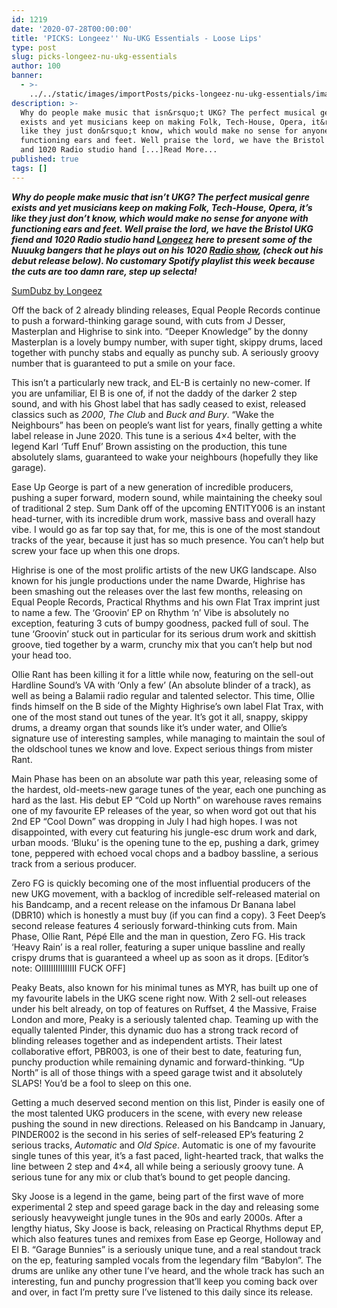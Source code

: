 ```yaml
---
id: 1219
date: '2020-07-28T00:00:00'
title: 'PICKS: Longeez'' Nu-UKG Essentials - Loose Lips'
type: post
slug: picks-longeez-nu-ukg-essentials
author: 100
banner:
  - >-
    ../../static/images/importPosts/picks-longeez-nu-ukg-essentials/image1219.jpeg
description: >-
  Why do people make music that isn&rsquo;t UKG? The perfect musical genre
  exists and yet musicians keep on making Folk, Tech-House, Opera, it&rsquo;s
  like they just don&rsquo;t know, which would make no sense for anyone with
  functioning ears and feet. Well praise the lord, we have the Bristol UKG fiend
  and 1020 Radio studio hand [...]Read More...
published: true
tags: []
---
```

**_Why do people make music that isn’t UKG? The perfect musical genre exists and yet musicians keep on making Folk, Tech-House, Opera, it’s like they just don’t know, which would make no sense for anyone with functioning ears and feet. Well praise the lord, we have the Bristol UKG fiend and 1020 Radio studio hand [Longeez](https://www.instagram.com/longeez_/) here to present some of the Nuuukg bangers that he plays out on his 1020 [Radio show](https://www.mixcloud.com/1020Radio/capri-swung-w-longeez-2nd-july-2020/), (check out his debut release below). No customary Spotify playlist this week because the cuts are too damn rare, step up selecta!_** 

<a href="http://longeez.bandcamp.com/album/sumdubz">SumDubz by Longeez</a>

Off the back of 2 already blinding releases, Equal People Records continue to push a forward-thinking garage sound, with cuts from J Desser, Masterplan and Highrise to sink into. “Deeper Knowledge” by the donny Masterplan is a lovely bumpy number, with super tight, skippy drums, laced together with punchy stabs and equally as punchy sub. A seriously groovy number that is guaranteed to put a smile on your face.

This isn’t a particularly new track, and EL-B is certainly no new-comer. If you are unfamiliar, El B is one of, if not the daddy of the darker 2 step sound, and with his Ghost label that has sadly ceased to exist, released classics such as _2000_, _The Club_ and _Buck and Bury_. “Wake the Neighbours” has been on people’s want list for years, finally getting a white label release in June 2020. This tune is a serious 4×4 belter, with the legend Karl ‘Tuff Enuf’ Brown assisting on the production, this tune absolutely slams, guaranteed to wake your neighbours (hopefully they like garage).

Ease Up George is part of a new generation of incredible producers, pushing a super forward, modern sound, while maintaining the cheeky soul of traditional 2 step. Sum Dank off of the upcoming ENTITY006 is an instant head-turner, with its incredible drum work, massive bass and overall hazy vibe. I would go as far top say that, for me, this is one of the most standout tracks of the year, because it just has so much presence. You can’t help but screw your face up when this one drops.

Highrise is one of the most prolific artists of the new UKG landscape. Also known for his jungle productions under the name Dwarde, Highrise has been smashing out the releases over the last few months, releasing on Equal People Records, Practical Rhythms and his own Flat Trax imprint just to name a few. The ‘Groovin’ EP on Rhythm ‘n’ Vibe is absolutely no exception, featuring 3 cuts of bumpy goodness, packed full of soul. The tune ‘Groovin’ stuck out in particular for its serious drum work and skittish groove, tied together by a warm, crunchy mix that you can’t help but nod your head too.

Ollie Rant has been killing it for a little while now, featuring on the sell-out Hardline Sound’s VA with ‘Only a few’ (An absolute blinder of a track), as well as being a Balamii radio regular and talented selector. This time, Ollie finds himself on the B side of the Mighty Highrise’s own label Flat Trax, with one of the most stand out tunes of the year. It’s got it all, snappy, skippy drums, a dreamy organ that sounds like it’s under water, and Ollie’s signature use of interesting samples, while managing to maintain the soul of the oldschool tunes we know and love. Expect serious things from mister Rant.

Main Phase has been on an absolute war path this year, releasing some of the hardest, old-meets-new garage tunes of the year, each one punching as hard as the last. His debut EP “Cold up North” on warehouse raves remains one of my favourite EP releases of the year, so when word got out that his 2nd EP “Cool Down” was dropping in July I had high hopes. I was not disappointed, with every cut featuring his jungle-esc drum work and dark, urban moods. ‘Bluku’ is the opening tune to the ep, pushing a dark, grimey tone, peppered with echoed vocal chops and a badboy bassline, a serious track from a serious producer.

Zero FG is quickly becoming one of the most influential producers of the new UKG movement, with a backlog of incredible self-released material on his Bandcamp, and a recent release on the infamous Dr Banana label (DBR10) which is honestly a must buy (if you can find a copy). 3 Feet Deep’s second release features 4 seriously forward-thinking cuts from. Main Phase, Ollie Rant, Pépé Elle and the man in question, Zero FG. His track ‘Heavy Rain’ is a real roller, featuring a super unique bassline and really crispy drums that is guaranteed a wheel up as soon as it drops. \[Editor’s note: OIIIIIIIIIIIIIII FUCK OFF\]

Peaky Beats, also known for his minimal tunes as MYR, has built up one of my favourite labels in the UKG scene right now. With 2 sell-out releases under his belt already, on top of features on Ruffset, 4 the Massive, Fraise London and more, Peaky is a seriously talented chap. Teaming up with the equally talented Pinder, this dynamic duo has a strong track record of blinding releases together and as independent artists. Their latest collaborative effort, PBR003, is one of their best to date, featuring fun, punchy production while remaining dynamic and forward-thinking. “Up North” is all of those things with a speed garage twist and it absolutely SLAPS! You’d be a fool to sleep on this one.

Getting a much deserved second mention on this list, Pinder is easily one of the most talented UKG producers in the scene, with every new release pushing the sound in new directions. Released on his Bandcamp in January, PINDER002 is the second in his series of self-released EP’s featuring 2 serious tracks, _Automatic_ and _Old Spice_. Automatic is one of my favourite single tunes of this year, it’s a fast paced, light-hearted track, that walks the line between 2 step and 4×4, all while being a seriously groovy tune. A serious tune for any mix or club that’s bound to get people dancing.

Sky Joose is a legend in the game, being part of the first wave of more experimental 2 step and speed garage back in the day and releasing some seriously heavyweight jungle tunes in the 90s and early 2000s. After a lengthy hiatus, Sky Joose is back, releasing on Practical Rhythms deput EP, which also features tunes and remixes from Ease ep George, Holloway and El B. “Garage Bunnies” is a seriously unique tune, and a real standout track on the ep, featuring sampled vocals from the legendary film “Babylon”. The drums are unlike any other tune I’ve heard, and the whole track has such an interesting, fun and punchy progression that’ll keep you coming back over and over, in fact I’m pretty sure I’ve listened to this daily since its release.